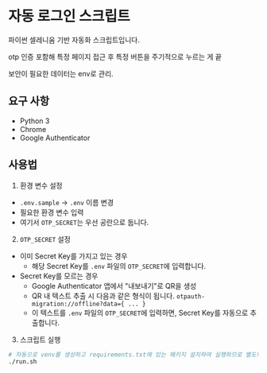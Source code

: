 # 자동 로그인 스크립트

파이썬 셀레니움 기반 자동화 스크립트입니다.

otp 인증 포함해 특정 페이지 접근 후 특정 버튼을 주기적으로 누르는 게 끝

보안이 필요한 데이터는 env로 관리.

## 요구 사항

- Python 3
- Chrome
- Google Authenticator

## 사용법

1. 환경 변수 설정

- `.env.sample` -> `.env` 이름 변경
- 필요한 환경 변수 입력
- 여기서 `OTP_SECRET`는 우선 공란으로 둡니다.

2. `OTP_SECRET` 설정

- 이미 Secret Key를 가지고 있는 경우
  - 해당 Secret Key를 `.env` 파일의 `OTP_SECRET`에 입력합니다.
- Secret Key를 모르는 경우
  - Google Authenticator 앱에서 "내보내기"로 QR을 생성
  - QR 내 텍스트 추출 시 다음과 같은 형식이 됩니다. `otpauth-migration://offline?data={ ... }`
  - 이 텍스트를 `.env` 파일의 `OTP_SECRET`에 입력하면, Secret Key를 자동으로 추출합니다.

3. 스크립트 실행

```bash
# 자동으로 venv를 생성하고 requirements.txt에 있는 패키지 설치하여 실행하므로 별도의 사전 설치 과정이 필요 없습니다.
./run.sh
```
